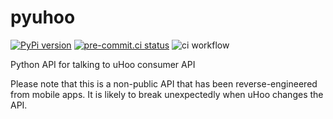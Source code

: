 # pyuhoo

[![PyPi version](https://img.shields.io/pypi/v/pyuhoo.svg)](https://pypi.python.org/pypi/pyuhoods/)
[![pre-commit.ci status](https://results.pre-commit.ci/badge/github/csacca/pyuhoo/master.svg)](https://results.pre-commit.ci/latest/github/csacca/pyuhoo/master)
![ci workflow](https://github.com/csacca/pyuhoo/actions/workflows/ci.yaml/badge.svg)

Python API for talking to uHoo consumer API

Please note that this is a non-public API that has been reverse-engineered from mobile
apps. It is likely to break unexpectedly when uHoo changes the API.

